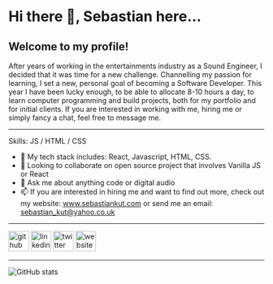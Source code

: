 # Hi there 👋, Sebastian here...
## Welcome to my profile!
After years of working in the entertainments industry as a Sound Engineer, I decided that it was time for a new challenge. Channelling my passion for learning, I set a new, personal goal of becoming a Software Developer. This year I have been lucky enough, to be able to allocate 8-10 hours a day, to learn computer programming and build projects, both for my portfolio and for initial clients. 
If you are interested in working with me, hiring me or simply fancy a chat, feel free to message me.

<hr>

Skills: JS / HTML / CSS

- 🌱 My tech stack includes: React, Javascript, HTML, CSS.
- 👯 Looking to collaborate on open source project that involves Vanilla JS or React 
- 💬 Ask me about anything code or digital audio 
- 📫 If you are interested in hiring me and want to find out more, check out my website: www.sebastiankut.com or send me an email: sebastian_kut@yahoo.co.uk

<hr>

[<img src='https://cdn.jsdelivr.net/npm/simple-icons@3.0.1/icons/github.svg' alt='github' height='40'>](https://github.com/SebastianKut)  [<img src='https://cdn.jsdelivr.net/npm/simple-icons@3.0.1/icons/linkedin.svg' alt='linkedin' height='40'>](https://www.linkedin.com/in/sebastian-kut-dev/)  [<img src='https://cdn.jsdelivr.net/npm/simple-icons@3.0.1/icons/twitter.svg' alt='twitter' height='40'>](https://twitter.com/seb_qt)  [<img src='https://cdn.jsdelivr.net/npm/simple-icons@3.0.1/icons/icloud.svg' alt='website' height='40'>](https://sebastiankut.com)  

<hr>

![GitHub stats](https://github-readme-stats.vercel.app/api?username=SebastianKut&show_icons=true)  

